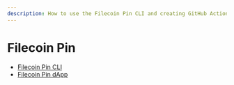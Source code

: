 ```yaml
---
description: How to use the Filecoin Pin CLI and creating GitHub Actions from the terminal
---
```


# Filecoin Pin


-  [Filecoin Pin CLI](/builder-cookbook/filecoin-pin/filecoin-pin-cli.md)
- [Filecoin Pin dApp](/builder-cookbook/filecoin-pin/filecoin-pin-dapp.md)